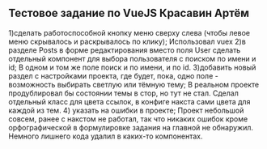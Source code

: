 ## Тестовое задание по VueJS Красавин Артём

1)сделать работоспособной кнопку меню сверху слева (чтобы левое меню скрывалось и раскрывалось по клику);
Использовал vuex
2)в разделе Posts в форме редактирования вместо поля User сделать отдельный компонент для выбора пользователя с поиском по имени и id;
В одном и том же поле поиск и по имени, и по id.
3)добавить новый раздел с настройками проекта, где будет, пока, одно поле - возможность выбирать светлую или тёмную тему;
В реальном проекте продублировал бы состоянии темы в стор, но тут не стал. Сделал отдельный класс для цвета ссылок, в конфиге накста сами цвета для каждой из тем.
4) указать на ошибки в проекте;
Проект небольшой совсем, ранее с накстом не работал, так что никаких ошибок кроме орфографической в формулировке задания на главной не обнаружил. Немного лишнего кода удалил в каких-то компонентах.
